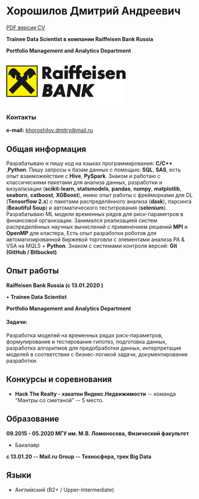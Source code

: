 
# **Хорошилов Дмитрий Андреевич**

[PDF версия CV](https://github.com/MrNeuronGamer/MrNeuronGamer.github.io/raw/master/Khoroshilov%20Dmitry%20CV.pdf)

**Trainee Data Scientist в компании Raiffeisen Bank Russia**

 **Portfolio Management and Analytics Department**

![RaifLogo](https://github.com/MrNeuronGamer/MrNeuronGamer.github.io/blob/master/raiffeisen-bank.png?raw=true)

### Контакты

**e-mail:**  khoroshilov.dmitry@mail.ru 


## Общая информация

Разрабатываю и пишу код на языках программирования: **С/С++** ,**Python**.
Пишу запросы к базам данных с помощью: **SQL**, **SAS**, есть опыт взаиможействия с **Hive**, **PySpark**.
Знаком и работаю с классическими пакетами для анализа данных, разработки и визуализации (**scikit-learn**,
**statsmodels**, **pandas**, **numpy**, **matplotlib**, **seaborn**, **catboost**, **XGBoost**), имею опыт работы 
с фрейморками для DL (**Tensorflow 2.x**)
с пакетами распределённого анализа (**dask**), парсинга (**Beautiful Soup**) и автоматического теститрования
(**selenium**).
Разрабатываю ML модели временных рядов для риск-параметров в финансовой организации.
Занимался реализацией систем распределённых научных вычислений с применением решений **MPI** и
**OpenMP** для кластера,
Есть опыт разработки роботов для автоматизированной биржевой торговли с элементами анализа PA &
VSA на MQL5 + **Python**.
Знаком с системами контроля версий: **Git** **(GitHub / Bitbucket)**


## Опыт работы

**Raiffeisen Bank Russia (с 13.01.2020 )**

• **Trainee Data Scientist**

**Portfolio Management and Analytics Department**
#### Задачи: 
Разработка моделей на временных рядах риск-параметров, формулирование и тестирование гипотез,
подготовка данных, разработка алгоритмов для предобработки данных, интерпретация моделей в
соответствии с бизнес-логикой задачи, документирование разработки.

## Конкурсы и соревнования

* **Hack The Realty - хакатон Яндекс.Недвижимости**  -- команда "Мантры со сметаной" -- 5 место.

## Образование

**09.2015 - 05.2020 МГУ им. М.В. Ломоносова, Физический факультет**
* Бакалавр

**с 13.01.20 -- Mail.ru Group -- Техносфера, трек Big Data**

## Языки

* Английский (B2+ / Upper-Intermediate)


